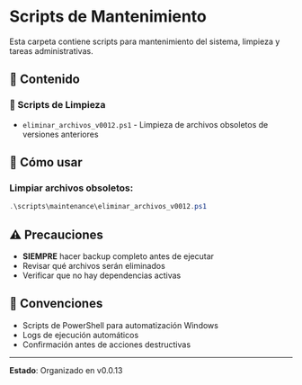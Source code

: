 # Scripts de Mantenimiento

Esta carpeta contiene scripts para mantenimiento del sistema, limpieza y tareas administrativas.

## 📁 Contenido

### 🧹 Scripts de Limpieza
- `eliminar_archivos_v0012.ps1` - Limpieza de archivos obsoletos de versiones anteriores

## 🚀 Cómo usar

### Limpiar archivos obsoletos:
```powershell
.\scripts\maintenance\eliminar_archivos_v0012.ps1
```

## ⚠️ Precauciones
- **SIEMPRE** hacer backup completo antes de ejecutar
- Revisar qué archivos serán eliminados
- Verificar que no hay dependencias activas

## 📝 Convenciones
- Scripts de PowerShell para automatización Windows
- Logs de ejecución automáticos
- Confirmación antes de acciones destructivas

---
**Estado**: Organizado en v0.0.13
